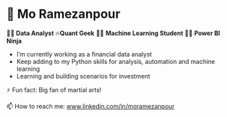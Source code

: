 # 🤖 Mo Ramezanpour

👨‍💻 **Data Analyst** 🔥**Quant Geek** 🧑‍🎓 **Machine Learning Student** 🕵️‍♀️ **Power BI Ninja**

  * I’m currently working as a financial data analyst
  * Keep adding to my Python skills for analysis, automation and machine learning
  * Learning and building scenarios for investment

  ⚡ Fun fact: Big fan of martial arts!
  
  📫 How to reach me: www.linkedin.com/in/moramezanpour


